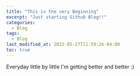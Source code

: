 ```yaml
---
title: "This is the very Beginning"
excerpt: "Just starting Github Blog!!"
categories:
  - Blog
tags:
  - Blog
last_modified_at: 2022-05-27T11:59:26-04:00
toc: true
---
```


Everyday little by little I'm getting better and better :)
